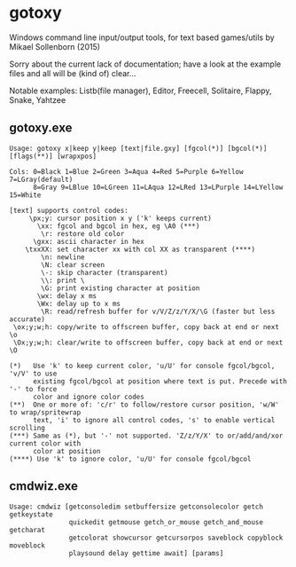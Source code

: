 # gotoxy
Windows command line input/output tools, for text based games/utils by Mikael Sollenborn (2015)

Sorry about the current lack of documentation; have a look at the example files and all will be (kind of) clear...

Notable examples: Listb(file manager), Editor, Freecell, Solitaire, Flappy, Snake, Yahtzee


gotoxy.exe
----------
```
Usage: gotoxy x|keep y|keep [text|file.gxy] [fgcol(*)] [bgcol(*)] [flags(**)] [wrapxpos]

Cols: 0=Black 1=Blue 2=Green 3=Aqua 4=Red 5=Purple 6=Yellow 7=LGray(default)
      8=Gray 9=LBlue 10=LGreen 11=LAqua 12=LRed 13=LPurple 14=LYellow 15=White

[text] supports control codes:
     \px;y: cursor position x y ('k' keeps current)
       \xx: fgcol and bgcol in hex, eg \A0 (***)
        \r: restore old color
      \gxx: ascii character in hex
    \txxXX: set character xx with col XX as transparent (****)
        \n: newline
        \N: clear screen
        \-: skip character (transparent)
        \\: print \
        \G: print existing character at position
       \wx: delay x ms
       \Wx: delay up to x ms
        \R: read/refresh buffer for v/V/Z/z/Y/X/\G (faster but less accurate)
 \ox;y;w;h: copy/write to offscreen buffer, copy back at end or next \o
 \Ox;y;w;h: clear/write to offscreen buffer, copy back at end or next \O

(*)   Use 'k' to keep current color, 'u/U' for console fgcol/bgcol, 'v/V' to use
      existing fgcol/bgcol at position where text is put. Precede with '-' to force
      color and ignore color codes
(**)  One or more of: 'c/r' to follow/restore cursor position, 'w/W' to wrap/spritewrap
      text, 'i' to ignore all control codes, 's' to enable vertical scrolling
(***) Same as (*), but '-' not supported. 'Z/z/Y/X' to or/add/and/xor current color with
      color at position
(****) Use 'k' to ignore color, 'u/U' for console fgcol/bgcol      
```

cmdwiz.exe
----------
```
Usage: cmdwiz [getconsoledim setbuffersize getconsolecolor getch getkeystate 
               quickedit getmouse getch_or_mouse getch_and_mouse getcharat
               getcolorat showcursor getcursorpos saveblock copyblock moveblock
               playsound delay gettime await] [params]
```
